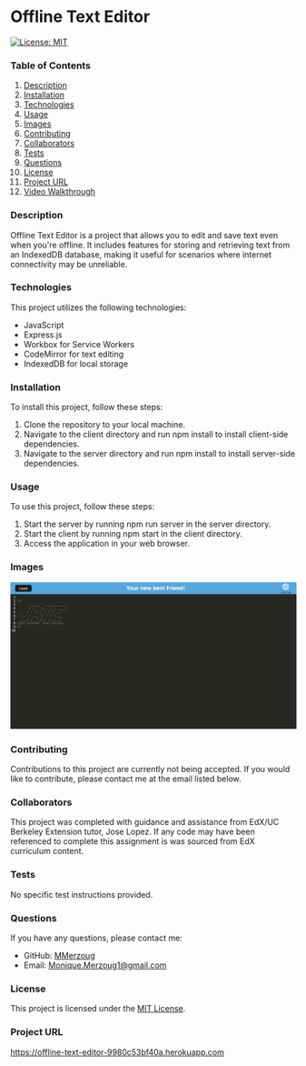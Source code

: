 # Offline Text Editor

[![License: MIT](https://img.shields.io/badge/License-MIT-yellow.svg)](https://opensource.org/licenses/MIT)


### Table of Contents
1. [Description](#description)
2. [Installation](#installation)
3. [Technologies](#technologies) 
4. [Usage](#usage)
5. [Images](#images)
6. [Contributing](#contributing)
7. [Collaborators](#collaborators)
8. [Tests](#tests)
9. [Questions](#questions)
10. [License](#license)
11. [Project URL](#project-url)
12. [Video Walkthrough](#video-walkthrough)


### Description
Offline Text Editor is a project that allows you to edit and save text even when you're offline. It includes features for storing and retrieving text from an IndexedDB database, making it useful for scenarios where internet connectivity may be unreliable.


### Technologies
This project utilizes the following technologies:

- JavaScript
- Express.js
- Workbox for Service Workers
- CodeMirror for text editing
- IndexedDB for local storage


### Installation
To install this project, follow these steps:

1. Clone the repository to your local machine.
2. Navigate to the client directory and run npm install to install client-side dependencies.
3. Navigate to the server directory and run npm install to install server-side dependencies.


### Usage
To use this project, follow these steps:

1. Start the server by running npm run server in the server directory.
2. Start the client by running npm start in the client directory.
3. Access the application in your web browser.


### Images

![Screenshot](client/src/images/5E59BEBE-8483-4E4A-9286-678103166266.jpeg)



### Contributing
Contributions to this project are currently not being accepted. If you would like to contribute, please contact me at the email listed below.


### Collaborators
This project was completed with guidance and assistance from EdX/UC Berkeley Extension tutor, Jose Lopez. If any code may have been referenced to complete this assignment is was sourced from EdX curriculum content.

### Tests
No specific test instructions provided.


### Questions
If you have any questions, please contact me:

- GitHub: [MMerzoug](https://github.com/MMerzoug)
- Email: Monique.Merzoug1@gmail.com


### License
This project is licensed under the [MIT License](https://opensource.org/licenses/MIT).

### Project URL
https://offline-text-editor-9980c53bf40a.herokuapp.com

